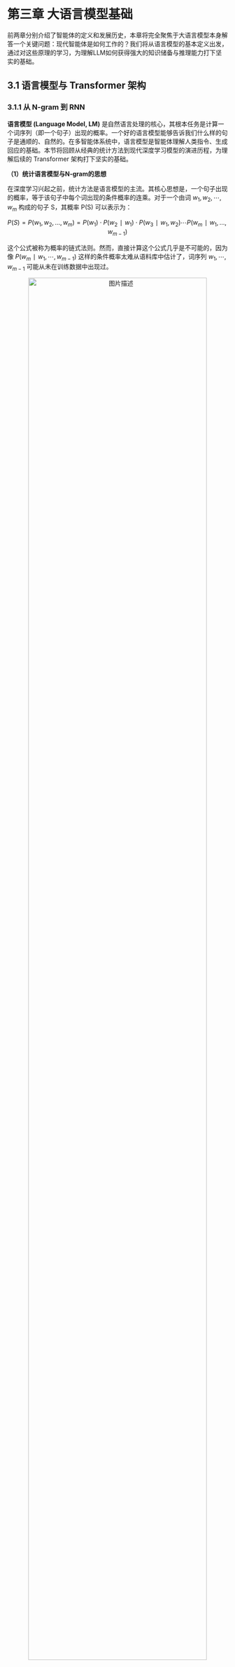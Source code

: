 # 第三章 大语言模型基础

前两章分别介绍了智能体的定义和发展历史，本章将完全聚焦于大语言模型本身解答一个关键问题：现代智能体是如何工作的？我们将从语言模型的基本定义出发，通过对这些原理的学习，为理解LLM如何获得强大的知识储备与推理能力打下坚实的基础。

## 3.1 语言模型与 Transformer 架构

### 3.1.1 从 N-gram 到 RNN

<strong>语言模型 (Language Model, LM)</strong> 是自然语言处理的核心，其根本任务是计算一个词序列（即一个句子）出现的概率。一个好的语言模型能够告诉我们什么样的句子是通顺的、自然的。在多智能体系统中，语言模型是智能体理解人类指令、生成回应的基础。本节将回顾从经典的统计方法到现代深度学习模型的演进历程，为理解后续的 Transformer 架构打下坚实的基础。

<strong>（1）统计语言模型与N-gram的思想</strong>

在深度学习兴起之前，统计方法是语言模型的主流。其核心思想是，一个句子出现的概率，等于该句子中每个词出现的条件概率的连乘。对于一个由词 $w_1,w_2,\cdots,w_m$ 构成的句子 S，其概率 P(S) 可以表示为：

$$P(S)=P(w_1,w_2,…,w_m)=P(w_1)⋅P(w_2∣w_1)⋅P(w_3∣w_1,w_2)⋯P(w_m∣w_1,…,w_{m−1})$$

这个公式被称为概率的链式法则。然而，直接计算这个公式几乎是不可能的，因为像 $P(w_m∣w_1,\cdots,w_{m−1})$ 这样的条件概率太难从语料库中估计了，词序列 $w_1,\cdots,w_{m−1}$ 可能从未在训练数据中出现过。

<div align="center">
  <img src="https://raw.githubusercontent.com/datawhalechina/Hello-Agents/main/docs/images/3-figures/1757249275674-0.png" alt="图片描述" width="90%"/>
  <p>图 3.1 马尔可夫假设示意图</p>
</div>

为了解决这个问题，研究者引入了<strong>马尔可夫假设 (Markov Assumption)</strong> 。其核心思想是：我们不必回溯一个词的全部历史，可以近似地认为，一个词的出现概率只与它前面有限的 $n−1$ 个词有关，如图3.1所示。基于这个假设建立的语言模型，我们称之为 <strong>N-gram模型</strong>。这里的 "N" 代表我们考虑的上下文窗口大小。让我们来看几个最常见的例子来理解这个概念：

- <strong>Bigram (当 N=2 时)</strong> ：这是最简单的情况，我们假设一个词的出现只与它前面的一个词有关。因此，链式法则中复杂的条件概率 $P(w_i∣w_1,\cdots,w_{i−1})$ 就可以被近似为更容易计算的形式：

$$P(w_{i}∣w_{1},…,w_{i−1})≈P(w_{i}∣w_{i−1})$$

- <strong>Trigram (当 N=3 时)</strong> ：类似地，我们假设一个词的出现只与它前面的两个词有关：

$$P(w_i∣w_1,…,w_{i−1})≈P(w_i∣w_{i−2},w_{i−1})$$

这些概率可以通过在大型语料库中进行<strong>最大似然估计(Maximum Likelihood Estimation,MLE)</strong> 来计算。这个术语听起来很复杂，但其思想非常直观：最可能出现的，就是我们在数据中看到次数最多的。例如，对于 Bigram 模型，我们想计算在词 $w_{i−1}$ 出现后，下一个词是 $w_i$ 的概率 $P(w_i∣w_{i−1})$。根据最大似然估计，这个概率可以通过简单的计数来估算：

$$P(w_i∣w_{i−1})=\frac{Count(w_{i−1},w_i)}{Count(w_{i−1})}$$

这里的 `Count()` 函数就代表“计数”：

- $Count(w_i−1,w_i)$：表示词对 $(w_{i−1},w_i)$ 在语料库中连续出现的总次数。
- $Count(w_{i−1})$：表示单个词 $w_{i−1}$ 在语料库中出现的总次数。

公式的含义就是：我们用“词对 $Count(w_i−1,w_i)$ 出现的次数”除以“词 $Count(w_{i−1})$ 出现的总次数”，来作为 $P(w_i∣w_{i−1})$ 的一个近似估计。

为了让这个过程更具体，我们来手动进行一次计算。假设我们拥有一个仅包含以下两句话的迷你语料库：`datawhale agent learns`, `datawhale agent works`。我们的目标是：使用 Bigram (N=2) 模型，估算句子 `datawhale agent learns` 出现的概率。根据 Bigram 的假设，我们每次会考察连续的两个词（即一个词对）。

<strong>第一步：计算第一个词的概率</strong> $P(datawhale)$ 这是 `datawhale` 出现的次数除以总词数。`datawhale` 出现了 2 次，总词数是 6。

$$P(\text{datawhale}) = \frac{\text{总语料中"datawhale"的数量}}{\text{总语料的词数}} = \frac{2}{6} \approx 0.333$$

<strong>第二步：计算条件概率</strong> $P(agent∣datawhale)$ 这是词对 `datawhale agent` 出现的次数除以 `datawhale` 出现的总次数。`datawhale agent` 出现了 2 次，`datawhale` 出现了 2 次。

$$P(\text{agent}|\text{datawhale}) =  \frac{\text{Count}(\text{datawhale agent})}{\text{Count}(\text{datawhale})} =  \frac{2}{2} = 1$$

<strong>第三步：计算条件概率</strong> $P(learns∣agent)$ 这是词对 `agent learns` 出现的次数除以 `agent` 出现的总次数。`agent learns` 出现了 1 次，`agent` 出现了 2 次。

$$P(\text{learns}|\text{agent}) =  \frac{\text{Count(agent learns)}}{\text{Count(agent)}} =  \frac{1}{2} = 0.5$$

<strong>最后：将概率连乘</strong> 所以，整个句子的近似概率为：

$$P(\text{datawhale agent learns}) \approx  P(\text{datawhale}) \cdot  P(\text{agent}|\text{datawhale}) \cdot  P(\text{learns}|\text{agent}) \approx  0.333 \cdot 1 \cdot 0.5 \approx 0.167$$

```Python
import collections

# 示例语料库，与上方案例讲解中的语料库保持一致
corpus = "datawhale agent learns datawhale agent works"
tokens = corpus.split()
total_tokens = len(tokens)

# --- 第一步：计算 P(datawhale) ---
count_datawhale = tokens.count('datawhale')
p_datawhale = count_datawhale / total_tokens
print(f"第一步: P(datawhale) = {count_datawhale}/{total_tokens} = {p_datawhale:.3f}")

# --- 第二步：计算 P(agent|datawhale) ---
# 先计算 bigrams 用于后续步骤
bigrams = zip(tokens, tokens[1:])
bigram_counts = collections.Counter(bigrams)
count_datawhale_agent = bigram_counts[('datawhale', 'agent')]
# count_datawhale 已在第一步计算
p_agent_given_datawhale = count_datawhale_agent / count_datawhale
print(f"第二步: P(agent|datawhale) = {count_datawhale_agent}/{count_datawhale} = {p_agent_given_datawhale:.3f}")

# --- 第三步：计算 P(learns|agent) ---
count_agent_learns = bigram_counts[('agent', 'learns')]
count_agent = tokens.count('agent')
p_learns_given_agent = count_agent_learns / count_agent
print(f"第三步: P(learns|agent) = {count_agent_learns}/{count_agent} = {p_learns_given_agent:.3f}")

# --- 最后：将概率连乘 ---
p_sentence = p_datawhale * p_agent_given_datawhale * p_learns_given_agent
print(f"最后: P('datawhale agent learns') ≈ {p_datawhale:.3f} * {p_agent_given_datawhale:.3f} * {p_learns_given_agent:.3f} = {p_sentence:.3f}")

>>>
第一步: P(datawhale) = 2/6 = 0.333
第二步: P(agent|datawhale) = 2/2 = 1.000
第三步: P(learns|agent) = 1/2 = 0.500
最后: P('datawhale agent learns') ≈ 0.333 * 1.000 * 0.500 = 0.167
```

N-gram 模型虽然简单有效，但有两个致命缺陷：

1. <strong>数据稀疏性 (Sparsity)</strong> ：如果一个词序列从未在语料库中出现，其概率估计就为 0，这显然是不合理的。虽然可以通过平滑 (Smoothing) 技术缓解，但无法根除。
2. <strong>泛化能力差：</strong>模型无法理解词与词之间的语义相似性。例如，即使模型在语料库中见过很多次 `agent learns`，它也无法将这个知识泛化到语义相似的词上。当我们计算 `robot learns` 的概率时，如果 `robot` 这个词从未出现过，或者 `robot learns` 这个组合从未出现过，模型计算出的概率也会是零。模型无法理解 `agent` 和 `robot` 在语义上的相似性。

<strong>（2）神经网络语言模型与词嵌入</strong>

N-gram 模型的根本缺陷在于它将词视为孤立、离散的符号。为了克服这个问题，研究者们转向了神经网络，并提出了一种思想：用连续的向量来表示词。2003年，Bengio 等人提出的<strong>前馈神经网络语言模型 (Feedforward Neural Network Language Model)</strong> 是这一领域的里程碑<sup>[1]</sup>。

其核心思想可以分为两步：

1. <strong>构建一个语义空间</strong>：创建一个高维的连续向量空间，然后将词汇表中的每个词都映射为该空间中的一个点。这个点（即向量）就被称为<strong>词嵌入 (Word Embedding)</strong> 或词向量。在这个空间里，语义上相近的词，它们对应的向量在空间中的位置也相近。例如，`agent` 和 `robot` 的向量会靠得很近，而 `agent` 和 `apple` 的向量会离得很远。
2. <strong>学习从上下文到下一个词的映射</strong>：利用神经网络的强大拟合能力，来学习一个函数。这个函数的输入是前 $n−1$ 个词的词向量，输出是词汇表中每个词在当前上下文后出现的概率分布。

<div align="center">
  <img src="https://raw.githubusercontent.com/datawhalechina/Hello-Agents/main/docs/images/3-figures/1757249275674-1.png" alt="图片描述" width="90%"/>
  <p>图 3.2 神经网络语言模型架构示意图</p>
</div>

如图3.2所示，在这个架构中，词嵌入是在模型训练过程中自动学习得到的。模型为了完成“预测下一个词”这个任务，会不断调整每个词的向量位置，最终使这些向量能够蕴含丰富的语义信息。一旦我们将词转换成了向量，我们就可以用数学工具来度量它们之间的关系。最常用的方法是<strong>余弦相似度 (Cosine Similarity)</strong> ，它通过计算两个向量夹角的余弦值来衡量它们的相似性。

$$\text{similarity}(\vec{a}, \vec{b}) = \cos(\theta) = \frac{\vec{a} \cdot \vec{b}}{|\vec{a}| |\vec{b}|}$$

这个公式的含义是：

- 如果两个向量方向完全相同，夹角为0°，余弦值为1，表示完全相关。
- 如果两个向量方向正交，夹角为90°，余弦值为0，表示毫无关系。
- 如果两个向量方向完全相反，夹角为180°，余弦值为-1，表示完全负相关。

通过这种方式，词向量不仅能捕捉到“同义词”这类简单的关系，还能捕捉到更复杂的类比关系。

一个著名的例子展示了词向量捕捉到的语义关系： `vector('King') - vector('Man') + vector('Woman')` 这个向量运算的结果，在向量空间中与 `vector('Queen')` 的位置惊人地接近。这好比在进行语义的平移：我们从“国王”这个点出发，减去“男性”的向量，再加上“女性”的向量，最终就抵达了“女王”的位置。这证明了词嵌入能够学习到“性别”、“皇室”这类抽象概念。

```Python
import numpy as np

# 假设我们已经学习到了简化的二维词向量
embeddings = {
    "king": np.array([0.9, 0.8]),
    "queen": np.array([0.9, 0.2]),
    "man": np.array([0.7, 0.9]),
    "woman": np.array([0.7, 0.3])
}

def cosine_similarity(vec1, vec2):
    dot_product = np.dot(vec1, vec2)
    norm_product = np.linalg.norm(vec1) * np.linalg.norm(vec2)
    return dot_product / norm_product

# king - man + woman
result_vec = embeddings["king"] - embeddings["man"] + embeddings["woman"]

# 计算结果向量与 "queen" 的相似度
sim = cosine_similarity(result_vec, embeddings["queen"])

print(f"king - man + woman 的结果向量: {result_vec}")
print(f"该结果与 'queen' 的相似度: {sim:.4f}")

>>>
king - man + woman 的结果向量: [0.9 0.2]
该结果与 'queen' 的相似度: 1.0000
```

神经网络语言模型通过词嵌入，成功解决了 N-gram 模型的泛化能力差的问题。然而，它仍然有一个类似 N-gram 的限制：上下文窗口是固定的。它只能考虑固定数量的前文，这为能处理任意长序列的循环神经网络埋下了伏笔。

<strong>（3）循环神经网络 (RNN) 与长短时记忆网络 (LSTM)</strong>

前一节的神经网络语言模型虽然引入了词嵌入解决了泛化问题，但它和 N-gram 模型一样，上下文窗口是固定大小的。为了预测下一个词，它只能看到前 n−1 个词，再早的历史信息就被丢弃了。这显然不符合我们人类理解语言的方式。为了打破固定窗口的限制，<strong>循环神经网络 (Recurrent Neural Network, RNN)</strong> 应运而生，其核心思想非常直观：为网络增加“记忆”能力<sup>[2]</sup>。

如图3.3所示，RNN 的设计引入了一个<strong>隐藏状态 (hidden state)</strong> 向量，我们可以将其理解为网络的短期记忆。在处理序列的每一步，网络都会读取当前的输入词，并结合它上一刻的记忆（即上一个时间步的隐藏状态），然后生成一个新的记忆（即当前时间步的隐藏状态）传递给下一刻。这个循环往复的过程，使得信息可以在序列中不断向后传递。

<div align="center">
  <img src="https://raw.githubusercontent.com/datawhalechina/Hello-Agents/main/docs/images/3-figures/1757249275674-2.png" alt="图片描述" width="90%"/>
  <p>图 3.3 RNN 结构示意图</p>
</div>

然而，标准的 RNN 在实践中存在一个严重的问题：<strong>长期依赖问题 (Long-term Dependency Problem)</strong> 。在训练过程中，模型需要通过反向传播算法根据输出端的误差来调整网络深处的权重。对于 RNN 而言，序列的长度就是网络的深度。当序列很长时，梯度在从后向前传播的过程中会经过多次连乘，这会导致梯度值快速趋向于零（<strong>梯度消失</strong>）或变得极大（<strong>梯度爆炸</strong>）。梯度消失使得模型无法有效学习到序列早期信息对后期输出的影响，即难以捕捉长距离的依赖关系。

为了解决长期依赖问题，<strong>长短时记忆网络 (Long Short-Term Memory, LSTM)</strong> 被设计出来<sup>[3]</sup>。LSTM 是一种特殊的 RNN，其核心创新在于引入了<strong>细胞状态 (Cell State)</strong> 和一套精密的<strong>门控机制 (Gating Mechanism)</strong> 。细胞状态可以看作是一条独立于隐藏状态的信息通路，允许信息在时间步之间更顺畅地传递。门控机制则是由几个小型神经网络构成，它们可以学习如何有选择地让信息通过，从而控制细胞状态中信息的增加与移除。这些门包括：

- <strong>遗忘门 (Forget Gate)</strong> : 决定从上一时刻的细胞状态中丢弃哪些信息。
- <strong>输入门 (Input Gate)</strong> : 决定将当前输入中的哪些新信息存入细胞状态。
- <strong>输出门 (Output Gate)</strong> : 决定根据当前的细胞状态，输出哪些信息到隐藏状态。

### 3.1.2 Transformer 架构解析

在上一节中，我们看到RNN及LSTM通过引入循环结构来处理序列数据，这在一定程度上解决了捕捉长距离依赖的问题。然而，这种循环的计算方式也带来了新的瓶颈：它必须按顺序处理数据。第 t 个时间步的计算，必须等待第 t−1 个时间步完成后才能开始。这意味着 RNN 无法进行大规模的并行计算，在处理长序列时效率低下，这极大地限制了模型规模和训练速度的提升。Transformer在2017 年由谷歌团队提出<sup>[4]</sup>。它完全抛弃了循环结构，转而完全依赖一种名为<strong>注意力 (Attention)</strong> 的机制来捕捉序列内的依赖关系，从而实现了真正意义上的并行计算。

<strong>（1）Encoder-Decoder 整体结构</strong>

最初的 Transformer 模型是为端到端任务机器翻译而设计的。如图3.4所示，它在宏观上遵循了一个经典的<strong>编码器-解码器 (Encoder-Decoder)</strong> 架构。

<div align="center">
  <img src="https://raw.githubusercontent.com/datawhalechina/Hello-Agents/main/docs/images/3-figures/1757249275674-3.png" alt="图片描述" width="50%"/>
  <p>图 3.4 Transformer 整体架构图</p>
</div>


我们可以将这个结构理解为一个分工明确的团队：

1. <strong>编码器 (Encoder)</strong> ：任务是“<strong>理解</strong>”输入的整个句子。它会读取所有输入词元(这个概念会在3.2.2节介绍)，最终为每个词元生成一个富含上下文信息的向量表示。
2. <strong>解码器 (Decoder)</strong> ：任务是“<strong>生成</strong>”目标句子。它会参考自己已经生成的前文，并“咨询”编码器的理解结果，来生成下一个词。

为了真正理解 Transformer 的工作原理，最好的方法莫过于亲手实现它。在本节中，我们将采用一种“自顶向下”的方法：首先，我们搭建出 Transformer 完整的代码框架，定义好所有需要的类和方法。然后，我们将像完成拼图一样，逐一实现这些类的具体功能。

```Python
import torch
import torch.nn as nn
import math

# --- 占位符模块，将在后续小节中实现 ---

class PositionalEncoding(nn.Module):
    """
    位置编码模块
    """
    def forward(self, x):
        pass

class MultiHeadAttention(nn.Module):
    """
    多头注意力机制模块
    """
    def forward(self, query, key, value, mask):
        pass

class PositionWiseFeedForward(nn.Module):
    """
    位置前馈网络模块
    """
    def forward(self, x):
        pass

# --- 编码器核心层 ---

class EncoderLayer(nn.Module):
    def __init__(self, d_model, num_heads, d_ff, dropout):
        super(EncoderLayer, self).__init__()
        self.self_attn = MultiHeadAttention() # 待实现
        self.feed_forward = PositionWiseFeedForward() # 待实现
        self.norm1 = nn.LayerNorm(d_model)
        self.norm2 = nn.LayerNorm(d_model)
        self.dropout = nn.Dropout(dropout)

    def forward(self, x, mask):
        # 残差连接与层归一化将在 3.1.2.4 节中详细解释
        # 1. 多头自注意力
        attn_output = self.self_attn(x, x, x, mask)
        x = self.norm1(x + self.dropout(attn_output))

        # 2. 前馈网络
        ff_output = self.feed_forward(x)
        x = self.norm2(x + self.dropout(ff_output))

        return x

# --- 解码器核心层 ---

class DecoderLayer(nn.Module):
    def __init__(self, d_model, num_heads, d_ff, dropout):
        super(DecoderLayer, self).__init__()
        self.self_attn = MultiHeadAttention() # 待实现
        self.cross_attn = MultiHeadAttention() # 待实现
        self.feed_forward = PositionWiseFeedForward() # 待实现
        self.norm1 = nn.LayerNorm(d_model)
        self.norm2 = nn.LayerNorm(d_model)
        self.norm3 = nn.LayerNorm(d_model)
        self.dropout = nn.Dropout(dropout)

    def forward(self, x, encoder_output, src_mask, tgt_mask):
        # 1. 掩码多头自注意力 (对自己)
        attn_output = self.self_attn(x, x, x, tgt_mask)
        x = self.norm1(x + self.dropout(attn_output))

        # 2. 交叉注意力 (对编码器输出)
        cross_attn_output = self.cross_attn(x, encoder_output, encoder_output, src_mask)
        x = self.norm2(x + self.dropout(cross_attn_output))

        # 3. 前馈网络
        ff_output = self.feed_forward(x)
        x = self.norm3(x + self.dropout(ff_output))

        return x
```

<strong>（2）从自注意力到多头注意力</strong>

现在，我们来填充骨架中最关键的模块，注意力机制。

想象一下我们阅读这个句子：“The agent learns because <strong>it</strong> is intelligent.”。当我们读到加粗的 "<strong>it</strong>" 时，为了理解它的指代，我们的大脑会不自觉地将更多的注意力放在前面的 "agent" 这个词上。<strong>自注意力 (Self-Attention)</strong> 机制就是对这种现象的数学建模。它允许模型在处理序列中的每一个词时，都能兼顾句子中的所有其他词，并为这些词分配不同的“注意力权重”。权重越高的词，代表其与当前词的关联性越强，其信息也应该在当前词的表示中占据更大的比重。

为了实现上述过程，自注意力机制为每个输入的词元向量引入了三个可学习的角色：

- <strong>查询 (Query, Q)</strong> : 代表当前词元，它正在主动地“查询”其他词元以获取信息。
- <strong>键 (Key, K)</strong> : 代表句子中可被查询的词元“标签”或“索引”。
- <strong>值 (Value, V)</strong> : 代表词元本身所携带的“内容”或“信息”。

这三个向量都是由原始的词嵌入向量乘以三个不同的、可学习的权重矩阵 ($W^Q,W^K,W^V$) 得到的。整个计算过程可以分为以下几步，我们可以把它想象成一次高效的开卷考试：

- 准备“考题”和“资料”：对于句子中的每个词，都通过权重矩阵生成其$Q,K,V$向量。
- 计算相关性得分：要计算词$A$的新表示，就用词$A$的$Q$向量，去和句子中所有词（包括$A$自己）的$K$向量进行点积运算。这个得分反映了其他词对于理解词$A$的重要性。
- 稳定化与归一化：将得到的所有分数除以一个缩放因子$\sqrt{d_{k}}$（$d_{k}$是$K$向量的维度），以防止梯度过小，然后用Softmax函数将分数转换成总和为1的权重，也就是归一化的过程。
- 加权求和：将上一步得到的权重分别乘以每个词对应的$V$向量，然后将所有结果相加。最终得到的向量，就是词$A$融合了全局上下文信息后的新表示。

这个过程可以用一个简洁的公式来概括：

$$\text{Attention}(Q,K,V)=\text{softmax}\left(\frac{QK^{T}}{\sqrt{d_{k}}}\right)V$$

如果只进行一次上述的注意力计算（即单头），模型可能会只学会关注一种类型的关联。比如，在处理 "it" 时，可能只学会了关注主语。但语言中的关系是复杂的，我们希望模型能同时关注多种关系（如指代关系、时态关系、从属关系等）。多头注意力机制应运而生。它的思想很简单：把一次做完变成分成几组，分开做，再合并。

它将原始的 Q, K, V 向量在维度上切分成 h 份（h 就是“头”数），每一份都独立地进行一次单头注意力的计算。这就好比让 h 个不同的“专家”从不同的角度去审视句子，每个专家都能捕捉到一种不同的特征关系。最后，将这 h 个专家的“意见”（即输出向量）拼接起来，再通过一个线性变换进行整合，就得到了最终的输出。

<div align="center">
  <img src="https://raw.githubusercontent.com/datawhalechina/Hello-Agents/main/docs/images/3-figures/1757249275674-4.png" alt="图片描述" width="50%"/>
  <p>图 3.5 多头注意力机制</p>
</div>


如图3.5所示，这种设计让模型能够共同关注来自不同位置、不同表示子空间的信息，极大地增强了模型的表达能力。以下是多头注意力的简单实现可供参考。

```Python
class MultiHeadAttention(nn.Module):
    """
    多头注意力机制模块
    """
    def __init__(self, d_model, num_heads):
        super(MultiHeadAttention, self).__init__()
        assert d_model % num_heads == 0, "d_model 必须能被 num_heads 整除"

        self.d_model = d_model
        self.num_heads = num_heads
        self.d_k = d_model // num_heads

        # 定义 Q, K, V 和输出的线性变换层
        self.W_q = nn.Linear(d_model, d_model)
        self.W_k = nn.Linear(d_model, d_model)
        self.W_v = nn.Linear(d_model, d_model)
        self.W_o = nn.Linear(d_model, d_model)

    def scaled_dot_product_attention(self, Q, K, V, mask=None):
        # 1. 计算注意力得分 (QK^T)
        attn_scores = torch.matmul(Q, K.transpose(-2, -1)) / math.sqrt(self.d_k)

        # 2. 应用掩码 (如果提供)
        if mask is not None:
            # 将掩码中为 0 的位置设置为一个非常小的负数，这样 softmax 后会接近 0
            attn_scores = attn_scores.masked_fill(mask == 0, -1e9)

        # 3. 计算注意力权重 (Softmax)
        attn_probs = torch.softmax(attn_scores, dim=-1)

        # 4. 加权求和 (权重 * V)
        output = torch.matmul(attn_probs, V)
        return output

    def split_heads(self, x):
        # 将输入 x 的形状从 (batch_size, seq_length, d_model)
        # 变换为 (batch_size, num_heads, seq_length, d_k)
        batch_size, seq_length, d_model = x.size()
        return x.view(batch_size, seq_length, self.num_heads, self.d_k).transpose(1, 2)

    def combine_heads(self, x):
        # 将输入 x 的形状从 (batch_size, num_heads, seq_length, d_k)
        # 变回 (batch_size, seq_length, d_model)
        batch_size, num_heads, seq_length, d_k = x.size()
        return x.transpose(1, 2).contiguous().view(batch_size, seq_length, self.d_model)

    def forward(self, Q, K, V, mask=None):
        # 1. 对 Q, K, V 进行线性变换
        Q = self.split_heads(self.W_q(Q))
        K = self.split_heads(self.W_k(K))
        V = self.split_heads(self.W_v(V))

        # 2. 计算缩放点积注意力
        attn_output = self.scaled_dot_product_attention(Q, K, V, mask)

        # 3. 合并多头输出并进行最终的线性变换
        output = self.W_o(self.combine_heads(attn_output))
        return output
```

<strong>（3）前馈神经网络</strong>

在每个 Encoder 和 Decoder 层中，多头注意力子层之后都跟着一个<strong>逐位置前馈网络(Position-wise Feed-Forward Network, FFN)</strong> 。如果说注意力层的作用是从整个序列中“动态地聚合”相关信息，那么前馈网络的作用从这些聚合后的信息中提取更高阶的特征。

这个名字的关键在于“逐位置”。它意味着这个前馈网络会独立地作用于序列中的每一个词元向量。换句话说，对于一个长度为 `seq_len` 的序列，这个 FFN 实际上会被调用 `seq_len` 次，每次处理一个词元。重要的是，所有位置共享的是同一组网络权重。这种设计既保持了对每个位置进行独立加工的能力，又大大减少了模型的参数量。这个网络的结构非常简单，由两个线性变换和一个 ReLU 激活函数组成：

$$\mathrm{FFN}(x)=\max\left(0, xW_{1}+b_{1}\right) W_{2}+b_{2}$$

其中，$x$是注意力子层的输出。 $W_1,b_1,W_2,b_2$是可学习的参数。通常，第一个线性层的输出维度 `d_ff` 会远大于输入的维度 `d_model`（例如 `d_ff = 4 * d_model`），经过 ReLU 激活后再通过第二个线性层映射回 `d_model` 维度。这种“先扩大再缩小”的模式，也被称为瓶颈结构，被认为有助于模型学习更丰富的特征表示。

在我们的 PyTorch 骨架中，我们可以用以下代码来实现这个模块：

```Python
class PositionWiseFeedForward(nn.Module):
    """
    位置前馈网络模块
    """
    def __init__(self, d_model, d_ff, dropout=0.1):
        super(PositionWiseFeedForward, self).__init__()
        self.linear1 = nn.Linear(d_model, d_ff)
        self.dropout = nn.Dropout(dropout)
        self.linear2 = nn.Linear(d_ff, d_model)
        self.relu = nn.ReLU()

    def forward(self, x):
        # x 形状: (batch_size, seq_len, d_model)
        x = self.linear1(x)
        x = self.relu(x)
        x = self.dropout(x)
        x = self.linear2(x)
        # 最终输出形状: (batch_size, seq_len, d_model)
        return x
```

<strong>（4）残差连接与层归一化</strong>

在 Transformer 的每个编码器和解码器层中，所有子模块（如多头注意力和前馈网络）都被一个 `Add & Norm` 操作包裹。这个组合是为了保证 Transformer 能够稳定训练。

这个操作由两个部分组成：

- <strong>残差连接 (Add)</strong> : 该操作将子模块的输入 `x` 直接加到该子模块的输出 `Sublayer(x)` 上。这一结构解决了深度神经网络中的<strong>梯度消失 (Vanishing Gradients)</strong> 问题。在反向传播时，梯度可以绕过子模块直接向前传播，从而保证了即使网络层数很深，模型也能得到有效的训练。其公式可以表示为：$\text{Output} = x + \text{Sublayer}(x)$。
- <strong>层归一化 (Norm)</strong> : 该操作对单个样本的所有特征进行归一化，使其均值为0，方差为1。这解决了模型训练过程中的<strong>内部协变量偏移 (Internal Covariate Shift)</strong> 问题，使每一层的输入分布保持稳定，从而加速模型收敛并提高训练的稳定性。

<strong>3.1.2.5 位置编码</strong>

我们已经了解，Transformer 的核心是自注意力机制，它通过计算序列中任意两个词元之间的关系来捕捉依赖。然而，这种计算方式有一个固有的问题：它本身不包含任何关于词元顺序或位置的信息。对于自注意力来说，“agent learns” 和 “learns agent” 这两个序列是完全等价的，因为它只关心词元之间的关系，而忽略了它们的排列。为了解决这个问题，Transformer 引入了<strong>位置编码 (Positional Encoding)</strong> 。

位置编码的核心思想是，为输入序列中的每一个词元嵌入向量，都额外加上一个能代表其绝对位置和相对位置信息的“位置向量”。这个位置向量不是通过学习得到的，而是通过一个固定的数学公式直接计算得出。这样一来，即使两个词元（例如，两个都叫 `agent` 的词元）自身的嵌入是相同的，但由于它们在句子中的位置不同，它们最终输入到 Transformer 模型中的向量就会因为加上了不同的位置编码而变得独一无二。原论文中提出的位置编码使用正弦和余弦函数来生成，其公式如下：

$$PE_{(pos,2i)}=\sin\left(\frac{pos}{10000^{2i/d_{\text{model}}}}\right)，$$

$$PE_{(pos,2i+1)}=\cos\left(\frac{pos}{10000^{2i/d_{\text{model}}}}\right)$$

其中：

- $pos$ 是词元在序列中的位置（例如，$0$，$1$，$2$，...）
- $i$ 是位置向量中的维度索引（从 $0$ 到 $d_{\text{model}}/2$）
- $d_{\text{model}}$是词嵌入向量的维度（与我们模型中定义的一致）

现在，我们来实现 `PositionalEncoding` 模块，并完成我们 Transformer 骨架代码的最后一部分。

```Python
class PositionalEncoding(nn.Module):
    """
    为输入序列的词嵌入向量添加位置编码。
    """
    def __init__(self, d_model: int, dropout: float = 0.1, max_len: int = 5000):
        super().__init__()
        self.dropout = nn.Dropout(p=dropout)

        # 创建一个足够长的位置编码矩阵
        position = torch.arange(max_len).unsqueeze(1)
        div_term = torch.exp(torch.arange(0, d_model, 2) * (-math.log(10000.0) / d_model))

        # pe (positional encoding) 的大小为 (max_len, d_model)
        # pe = torch.zeros(max_len, 1, d_model)
        pe = torch.zeros(1, max_len, d_model)

        # 偶数维度使用 sin, 奇数维度使用 cos
        pe[:, 0, 0::2] = torch.sin(position * div_term)
        pe[:, 0, 1::2] = torch.cos(position * div_term)

        # 将 pe 注册为 buffer，这样它就不会被视为模型参数，但会随模型移动（例如 to(device)）
        self.register_buffer('pe', pe)

    def forward(self, x: torch.Tensor) -> torch.Tensor:
        # x.size(0) 是当前输入的序列长度
        # 将位置编码加到输入向量上
        x = x + self.pe[:x.size(0)]
        return self.dropout(x)
```

本小节主要是为了帮助理解 Transformer 的宏观结构和内部每个模块的运作细节。由于是为了补充智能体学习中大模型的知识体系，也就不再继续往下深入实现。至此，我们已经为理解现代大语言模型打下了坚实的架构基础。在下一节中，我们将探讨 Decoder-Only 架构，看看它是如何基于 Transformer 的思想演变而来。

### 3.1.3 Decoder-Only 架构

前面一节中，我们动手构建了一个完整的Transformer 模型，它能在很多端到端的场景表现出色。但是当任务转换为构建一个与人对话、创作、作为智能体大脑的通用模型时，或许我们并不需要那么复杂的结构。

Transformer的设计哲学是“先理解，再生成”。编码器负责深入理解输入的整个句子，形成一个包含全局信息的上下文记忆，然后解码器基于这份记忆来生成翻译。但 OpenAI 在开发 <strong>GPT (Generative Pre-trained Transformer)</strong> 时，提出了一个更简单的思想<sup>[5]</sup>：<strong>语言的核心任务，不就是预测下一个最有可能出现的词吗？</strong>

无论是回答问题、写故事还是生成代码，本质上都是在一个已有的文本序列后面，一个词一个词地添加最合理的内容。基于这个思想，GPT 做了一个大胆的简化：<strong>它完全抛弃了编码器，只保留了解码器部分。</strong> 这就是 <strong>Decoder-Only</strong> 架构的由来。

Decoder-Only 架构的工作模式被称为<strong>自回归 (Autoregressive)</strong> 。这个听起来很专业的术语，其实描述了一个非常简单的过程：

1. 给模型一个起始文本（例如 “Datawhale Agent is”）。
2. 模型预测出下一个最有可能的词（例如 “a”）。
3. 模型将自己刚刚生成的词 “a” 添加到输入文本的末尾，形成新的输入（“Datawhale Agent is a”）。
4. 模型基于这个新输入，再次预测下一个词（例如 “powerful”）。
5. 不断重复这个过程，直到生成完整的句子或达到停止条件。

模型就像一个在玩“文字接龙”的游戏，它不断地“回顾”自己已经写下的内容，然后思考下一个字该写什么。

你可能会问，解码器是如何保证在预测第 `t` 个词时，不去“偷看”第 `t+1` 个词的答案呢？

答案就是<strong>掩码自注意力 (Masked Self-Attention)</strong> 。在 Decoder-Only 架构中，这个机制变得至关重要。它的工作原理非常巧妙：

在自注意力机制计算出注意力分数矩阵（即每个词对其他所有词的关注度得分）之后，但在进行 Softmax 归一化之前，模型会应用一个“掩码”。这个掩码会将所有位于当前位置之后（即目前尚未观测到）的词元对应的分数，替换为一个非常大的负数。当这个带有负无穷分数的矩阵经过 Softmax 函数时，这些位置的概率就会变为 0。这样一来，模型在计算任何一个位置的输出时，都从数学上被阻止了去关注它后面的信息。这种机制保证了模型在预测下一个词时，能且仅能依赖它已经见过的、位于当前位置之前的所有信息，从而确保了预测的公平性和逻辑的连贯性。

<strong>Decoder-Only 架构的优势</strong>

这种看似简单的架构，却带来了巨大的成功，其优势在于：

- <strong>训练目标统一</strong>：模型的唯一任务就是“预测下一个词”，这个简单的目标非常适合在海量的无标注文本数据上进行预训练。
- <strong>结构简单，易于扩展</strong>：更少的组件意味着更容易进行规模化扩展。今天的 GPT-4、Llama 等拥有数千亿甚至万亿参数的巨型模型，都是基于这种简洁的架构。
- <strong>天然适合生成任务</strong>：其自回归的工作模式与所有生成式任务（对话、写作、代码生成等）完美契合，这也是它能成为构建通用智能体基础的核心原因。

总而言之，从 Transformer 的解码器演变而来的 Decoder-Only 架构，通过“预测下一个词”这一简单的范式，开启了我们今天所处的大语言模型时代。

## 3.2 与大语言模型交互

### 3.2.1 提示工程

如果我们把大语言模型比作一个能力极强的“大脑”，那么<strong>提示 (Prompt)</strong> 就是我们与这个“大脑”沟通的语言。提示工程，就是研究如何设计出精准的提示，从而引导模型产生我们期望输出的回复。对于构建智能体而言，一个精心设计的提示能让智能体之间协作分工变得高效。


<strong>（1）模型采样参数</strong>

在使用大模型时，你会经常看到类似`Temperature`这类的可配置参数，其本质是通过调整模型对 “概率分布” 的采样策略，让输出匹配具体场景需求，配置合适的参数可以提升Agent在特定场景的性能。

传统的概率分布使由 Softmax 公式计算得到的：$p_i = \frac{e^{z_i}}{\sum_{j=1}^k e^{z_j}}$，采样参数的本质就是在此基础上，根据不同策略“重新调整”或“截断”分布，从而改变大模型输出的下一个token。

`Temperature`：温度是控制模型输出 “随机性” 与 “确定性” 的关键参数。其原理是引入温度系数$T\gt0$,将 Softmax 改写为$p_i^{(T)} = \frac{e^{z_i / T}}{\sum_{j=1}^k e^{z_j / T}}$。

当T变小时，分布“更加陡峭”，高概率项权重进一步放大，生成更“保守”且重复率更高的文本。当T变大时，分布“更加平坦”，低概率项权重提升，生成更“多样”但可能出现不连贯的内容。

- 低温度（0 $\leqslant$ Temperature $\lt$ 0.3）时输出更 “精准、确定”。适用场景： 事实性任务：如问答、数据计算、代码生成； 严谨性场景：法律条文解读、技术文档撰写、学术概念解释等场景。

- 中温度（0.3 $\leqslant$ Temperature $\lt$ 0.7）：输出 “平衡、自然”。适用场景： 日常对话：如客服交互、聊天机器人； 常规创作：如邮件撰写、产品文案、简单故事创作。

- 高温度（0.7 $\leqslant$ Temperature $\lt$ 2）：输出 “创新、发散”。适用场景： 创意性任务：如诗歌创作、科幻故事构思、广告 slogan brainstorm、艺术灵感启发； 发散性思考。

`Top-k `：其原理是将所有 token 按概率从高到低排序，取排名前 k 个的 token 组成 “候选集”，随后对筛选出的 k 个 token 的概率进行 “归一化”: $ \hat{p}_i = \frac{p_i}{\sum_{j \in \text{候选集}} p_j}$

- 与温度采样的区别与联系：温度采样通过温度 T 调整所有 token 的概率分布（平滑或陡峭），不改变候选 token 的数量（仍考虑全部 N 个）。Top-k 采样通过 k 值限制候选 token 的数量（只保留前 k 个高概率 token），再从其中采样。当k=1时输出完全确定，退化为 “贪心采样”。

`Top-p `：其原理是将所有 token 按概率从高到低排序，从排序后的第一个 token 开始，逐步累加概率，直到累积和首次达到或超过阈值 p: $\sum_{i \in S} p_{(i)} \geq p$，此时累加过程中包含的所有 token 组成 “核集合”，最后对核集合进行归一化。

- 与Top-k的区别与联系：相对于固定截断大小的 Top-k，Top-p 能动态适应不同分布的“长尾”特性，对概率分布不均匀的极端情况的适应性更好。


在文本生成中，当同时设置 Top-p、Top-k 和温度系数时，这些参数会按照分层过滤的方式协同工作，其优先级顺序为：温度调整→Top-k→Top-p。温度调整整体分布的陡峭程度，Top-k 会先保留概率最高的 k 个候选，然后 Top-p 会从 Top-k 的结果中选取累积概率≥p 的最小集合作为最终的候选集。不过，通常 Top-k 和 Top-p 二选一即可，若同时设置，实际候选集为两者的交集。
需要注意的是，如果将温度设置为 0，则 Top-k 和 Top-p 将变得无关紧要，因为最有可能的 Token 将成为下一个预测的 Token；如果将 Top-k 设置为 1，温度和 Top-p 也将变得无关紧要，因为只有一个 Token 通过 Top-k 标准，它将是下一个预测的 Token。



<strong>（2）零样本、单样本与少样本提示</strong>

根据我们给模型提供示例（Exemplar）的数量，提示可以分为三种类型。为了更好地理解它们，让我们以一个情感分类任务为例，目标是让模型判断一段文本的情感色彩（如正面、负面或中性）。

<strong>零样本提示 (Zero-shot Prompting)</strong> 这指的是我们不给模型任何示例，直接让它根据指令完成任务。这得益于模型在海量数据上预训练后获得的强大泛化能力。

案例： 我们直接向模型下达指令，要求它完成情感分类任务。

```Python
文本：Datawhale的AI Agent课程非常棒！
情感：正面
```

<strong>单样本提示 (One-shot Prompting)</strong> 我们给模型提供一个完整的示例，向它展示任务的格式和期望的输出风格。

我们给模型提供一个完整的示例，向它展示任务的格式和期望的输出风格。

案例： 我们先给模型一个完整的“问题-答案”对作为示范，然后提出我们的新问题。

```Python
文本：这家餐厅的服务太慢了。
情感：负面

文本：Datawhale的AI Agent课程非常棒！
情感：
```

模型会模仿给出的示例格式，为第二段文本补全“正面”。

<strong>少样本提示 (Few-shot Prompting)</strong> 我们提供多个示例，这能让模型更准确地理解任务的细节、边界和细微差别，从而获得更好的性能。

案例： 我们提供涵盖了不同情况的多个示例，让模型对任务有更全面的理解。

```Python
文本：这家餐厅的服务太慢了。
情感：负面

文本：这部电影的情节很平淡。
情感：中性

文本：Datawhale的AI Agent课程非常棒！
情感：
```

模型会综合所有示例，更准确地将最后一句的情感分类为“正面”。

<strong>（3）指令调优的影响</strong>

早期的 GPT 模型（如 GPT-3）主要是“文本补全”模型，它们擅长根据前面的文本续写，但不一定能很好地理解并执行人类的指令。

<strong>指令调优 (Instruction Tuning)</strong> 是一种微调技术，它使用大量“指令-回答”格式的数据对预训练模型进行进一步的训练。经过指令调优后，模型能更好地理解并遵循用户的指令。我们今天日常工作学习中使用的所有模型（如 `ChatGPT`, `DeepSeek`, `Qwen`）都是其模型家族中经过指令调优过的模型。

- <strong>对“文本补全”模型的提示(你需要用少样本提示“教会”模型做什么)：</strong>

```Plain
这是一段将英文翻译成中文的程序。
英文：Hello
中文：你好
英文：How are you?
中文：
```

- <strong>对“指令调优”模型的提示(你可以直接下达指令)：</strong>

```Plain
请将下面的英文翻译成中文：
How are you?
```

指令调优的出现，极大地简化了我们与模型交互的方式，使得直接、清晰的自然语言指令成为可能。

<strong>（4）基础提示技巧</strong>

<strong>角色扮演 (Role-playing)</strong> 通过赋予模型一个特定的角色，我们可以引导它的回答风格、语气和知识范围，使其输出更符合特定场景的需求。

```Plain
# 案例
你现在是一位资深的Python编程专家。请解释一下Python中的GIL（全局解释器锁）是什么，要让一个初学者也能听懂。
```

<strong>上下文示例 (In-context Example)</strong> 这与少样本提示的思想一致，通过在提示中提供清晰的输入输出示例，来“教会”模型如何处理我们的请求，尤其是在处理复杂格式或特定风格的任务时非常有效。

```Plain
# 案例
我需要你从产品评论中提取产品名称和用户情感。请严格按照下面的JSON格式输出。

评论：这款“星尘”笔记本电脑的屏幕显示效果惊人，但我不太喜欢它的键盘手感。
输出：{"product_name": "星尘笔记本电脑", "sentiment": "混合"}

评论：我刚买的“声动”耳机音质很棒，续航也超出了我的预期！
输出：
```

<strong>（5）思维链</strong>

对于需要逻辑推理、计算或多步骤思考的复杂问题，直接让模型给出答案往往容易出错。<strong>思维链 (Chain-of-Thought, CoT)</strong> 是一种强大的提示技巧，它通过引导模型“一步一步地思考”，提升了模型在复杂任务上的推理能力。

实现 CoT 的关键，是在提示中加入一句简单的引导语，如“请逐步思考”或“Let's think step by step”。

```Plain
# 思维链提示
一个篮球队在一个赛季的80场比赛中赢了60%。在接下来的赛季中，他们打了15场比赛，赢了12场。两个赛季的总胜率是多少？
请一步一步地思考并解答。

>>>
（模型可能会输出）
好的，我们来一步步计算。
第一步：计算第一个赛季赢得的比赛数。
80场 * 60% = 48场。
第二步：计算两个赛季的总比赛数和总胜利数。
总比赛数 = 80 + 15 = 95场。
总胜利数 = 48 + 12 = 60场。
第三步：计算总胜率。
总胜率 = (总胜利数 / 总比赛数) * 100% = (60 / 95) * 100% ≈ 63.16%。
所以，两个赛季的总胜率约为63.16%。
```

通过显式地展示其推理过程，模型不仅更容易得出正确的答案，也让它的回答变得更可信、更易于我们检查和纠正。

### 3.2.2 文本分词

我们知道，计算机本质上只能理解数字。因此，在将自然语言文本喂给大语言模型之前，必须先将其转换成模型能够处理的数字格式。这个将文本序列转换为数字序列的过程，就叫做<strong>分词 (Tokenization)</strong> 。<strong>分词器 (Tokenizer)</strong> 的作用，就是定义一套规则，将原始文本切分成一个个最小的单元，我们称之为<strong>词元 (Token)</strong> 。

<strong>3.2.2.1 为何需要分词</strong>

早期的自然语言处理任务可能会采用简单的分词策略：

- <strong>按词分词 (Word-based)</strong> ：直接用空格或标点符号将句子切分成单词。这种方法很直观，但会面临“词表爆炸”的问题。一个语言的词汇量是巨大的，如果每个词都作为一个独立的词元，词表会变得难以管理。更糟糕的是，模型将无法处理任何未在词表中出现过的词，例如 “DatawhaleAgent”。
- <strong>按字符分词 (Character-based)</strong> ：将文本切分成单个字符。这种方法词表很小（例如英文字母、数字和标点），不存在 OOV 问题。但它的缺点是，单个字符大多不具备独立的语义，模型需要花费更多的精力去学习如何将字符组合成有意义的词，导致学习效率低下。

为了兼顾词表大小和语义表达，现代大语言模型普遍采用<strong>子词分词 (Subword Tokenization)</strong> 算法。它的核心思想是：将常见的词（如 "agent"）保留为完整的词元，同时将不常见的词（如 "Tokenization"）拆分成多个有意义的子词片段（如 "Token" 和 "ization"）。这样既控制了词表的大小，又能让模型通过组合子词来理解和生成新词。

<strong>3.2.2.2 字节对编码算法解析</strong>

字节对编码 (Byte-Pair Encoding, BPE) 是最主流的子词分词算法之一<sup>[6]</sup>，GPT系列模型就采用了这种算法。其核心思想非常简洁，可以理解为一个“贪心”的合并过程：

1. <strong>初始化</strong>：将词表初始化为所有在语料库中出现过的基本字符。
2. <strong>迭代合并</strong>：在语料库上，统计所有相邻词元对的出现频率，找到频率最高的一对，将它们合并成一个新的词元，并加入词表。
3. <strong>重复</strong>：重复第 2 步，直到词表大小达到预设的阈值。

<strong>案例演示：</strong> 假设我们的迷你语料库是 `{"hug": 1, "pug": 1, "pun": 1, "bun": 1}`，并且我们想构建一个大小为 10 的词表。BPE 的训练过程可以用下表3.1来表示：

<div align="center">
  <p>表 3.1  BPE 算法合并过程示例</p>
  <img src="https://raw.githubusercontent.com/datawhalechina/Hello-Agents/main/docs/images/3-figures/1757249275674-5.png" alt="图片描述" width="90%"/>
</div>

训练结束后，词表大小达到 10，我们就得到了新的分词规则。现在，对于一个未见过的词 "bug"，分词器会先查找 "bug" 是否在词表中，发现不在；然后查找 "bu"，发现不在；最后查找 "b" 和 "ug"，发现都在，于是将其切分为 `['b', 'ug']`。

下面我们用一段简单的 Python 代码来模拟上述过程：

```Python
import re, collections

def get_stats(vocab):
    """统计词元对频率"""
    pairs = collections.defaultdict(int)
    for word, freq in vocab.items():
        symbols = word.split()
        for i in range(len(symbols)-1):
            pairs[symbols[i],symbols[i+1]] += freq
    return pairs

def merge_vocab(pair, v_in):
    """合并词元对"""
    v_out = {}
    bigram = re.escape(' '.join(pair))
    p = re.compile(r'(?<!\S)' + bigram + r'(?!\S)')
    for word in v_in:
        w_out = p.sub(''.join(pair), word)
        v_out[w_out] = v_in[word]
    return v_out

# 准备语料库，每个词末尾加上</w>表示结束，并切分好字符
vocab = {'h u g </w>': 1, 'p u g </w>': 1, 'p u n </w>': 1, 'b u n </w>': 1}
num_merges = 4 # 设置合并次数

for i in range(num_merges):
    pairs = get_stats(vocab)
    if not pairs:
        break
    best = max(pairs, key=pairs.get)
    vocab = merge_vocab(best, vocab)
    print(f"第{i+1}次合并: {best} -> {''.join(best)}")
    print(f"新词表（部分）: {list(vocab.keys())}")
    print("-" * 20)

>>>
第1次合并: ('u', 'g') -> ug
新词表（部分）: ['h ug </w>', 'p ug </w>', 'p u n </w>', 'b u n </w>']
--------------------
第2次合并: ('ug', '</w>') -> ug</w>
新词表（部分）: ['h ug</w>', 'p ug</w>', 'p u n </w>', 'b u n </w>']
--------------------
第3次合并: ('u', 'n') -> un
新词表（部分）: ['h ug</w>', 'p ug</w>', 'p un </w>', 'b un </w>']
--------------------
第4次合并: ('un', '</w>') -> un</w>
新词表（部分）: ['h ug</w>', 'p ug</w>', 'p un</w>', 'b un</w>']
--------------------
```

这段代码清晰地展示了 BPE 算法如何通过迭代合并最高频的相邻词元对，来逐步构建和扩充词表的过程。

后续的许多算法都是在BPE的基础上进行优化的。其中，Google 开发的 WordPiece 和 SentencePiece 是影响力最大的两种。

- <strong>WordPiece</strong>: Google BERT 模型采用的算法<sup>[7]</sup>。它与 BPE 非常相似，但合并词元的标准不是“最高频率”，而是“能最大化提升语料库的语言模型概率”。简单来说，它会优先合并那些能让整个语料库的“通顺度”提升最大的词元对。
- <strong>SentencePiece</strong>: Google 开源的一款分词工具<sup>[8]</sup>，Llama 系列模型采用了此算法。它最大的特点是，将空格也视作一个普通字符（通常用下划线 `_` 表示）。这使得分词和解码过程完全可逆，且不依赖于特定的语言（例如，它不需要知道中文不使用空格分词）。

<strong>3.2.2.3 分词器对开发者的意义</strong>

理解分词算法的细节并非目的，但作为智能体的开发者，理解分词器的实际影响是重要，这直接关系到智能体的性能、成本和稳定性：

- <strong>上下文窗口限制</strong>：模型的上下文窗口（如 8K, 128K）是以 <strong>Token 数量</strong>计算的，而不是字符数或单词数。同样一段话，在不同语言（如中英文）或不同分词器下，Token 数量可能相差巨大。精确管理输入长度、避免超出上下文限制是构建长时记忆智能体的基础。
- <strong>API 成本</strong>：大多数模型 API 都是按 Token 数量计费的。了解你的文本会被如何分词，是预估和控制智能体运行成本的关键一步。
- <strong>模型表现的异常</strong>：有时模型的奇怪表现根源在于分词。例如，模型可能很擅长计算 `2 + 2`，但对于 `2+2`（没有空格）就可能出错，因为后者可能被分词器视为一个独立的、不常见的词元。同样，一个词因为首字母大小写不同，也可能被切分成完全不同的 Token 序列，从而影响模型的理解。在设计提示词和解析模型输出时，考虑到这些“陷阱”有助于提升智能体的鲁棒性。

### 3.2.3 调用开源大语言模型

在本书的第一章，我们通过 API 来与大语言模型进行交互，以此驱动我们的智能体。这是一种快速、便捷的方式，但并非唯一的方式。对于许多需要处理敏感数据、希望离线运行或想精细控制成本的场景，将大语言模型直接部署在本地就显得至关重要。

<strong>Hugging Face Transformers</strong> 是一个强大的开源库，它提供了标准化的接口来加载和使用数以万计的预训练模型。我们将使用它来完成本次实践。

<strong>配置环境与选择模型</strong>：为了让大多数读者都能在个人电脑上顺利运行，我们特意选择了一个小规模但功能强大的模型：`Qwen/Qwen1.5-0.5B-Chat`。这是一个由阿里巴巴达摩院开源的拥有约 5 亿参数的对话模型，它体积小、性能优异，非常适合入门学习和本地部署。

首先，请确保你已经安装了必要的库：

```Plain
pip install transformers torch
```

在 `transformers` 库中，我们通常使用 `AutoModelForCausalLM` 和 `AutoTokenizer` 这两个类来自动加载与模型匹配的权重和分词器。下面这段代码会自动从 Hugging Face Hub 下载所需的模型文件和分词器配置，这可能需要一些时间，具体取决于你的网络速度。

```Python
import torch
from transformers import AutoModelForCausalLM, AutoTokenizer

# 指定模型ID
model_id = "Qwen/Qwen1.5-0.5B-Chat"

# 设置设备，优先使用GPU
device = "cuda" if torch.cuda.is_available() else "cpu"
print(f"Using device: {device}")

# 加载分词器
tokenizer = AutoTokenizer.from_pretrained(model_id)

# 加载模型，并将其移动到指定设备
model = AutoModelForCausalLM.from_pretrained(model_id).to(device)

print("模型和分词器加载完成！")
```

我们来创建一个对话提示，Qwen1.5-Chat 模型遵循特定的对话模板。然后，可以将使用上一步加载的 `tokenizer` 将文本提示转换为模型能够理解的数字 ID（即 Token ID）。

```Python
# 准备对话输入
messages = [
    {"role": "system", "content": "You are a helpful assistant."},
    {"role": "user", "content": "你好，请介绍你自己。"}
]

# 使用分词器的模板格式化输入
text = tokenizer.apply_chat_template(
    messages,
    tokenize=False,
    add_generation_prompt=True
)

# 编码输入文本
model_inputs = tokenizer([text], return_tensors="pt").to(device)

print("编码后的输入文本:")
print(model_inputs)

>>>
{'input_ids': tensor([[151644, 8948, 198, 2610, 525, 264,  10950, 17847, 13,151645, 198, 151644, 872, 198, 108386, 37945, 100157, 107828,1773, 151645, 198, 151644, 77091, 198]], device='cuda:0'), 'attention_mask': tensor([[1, 1, 1, 1, 1, 1, 1, 1, 1, 1, 1, 1, 1, 1, 1, 1, 1, 1, 1, 1, 1, 1, 1, 1]],
       device='cuda:0')}
```

现在可以调用模型的 `generate()` 方法来生成回答了。模型会输出一系列 Token ID，这代表了它的回答。

最后，我们需要使用分词器的 `decode()` 方法，将这些数字 ID 翻译回人类可以阅读的文本。

```Python
# 使用模型生成回答
# max_new_tokens 控制了模型最多能生成多少个新的Token
generated_ids = model.generate(
    model_inputs.input_ids,
    max_new_tokens=512
)

# 将生成的 Token ID 截取掉输入部分
# 这样我们只解码模型新生成的部分
generated_ids = [
    output_ids[len(input_ids):] for input_ids, output_ids in zip(model_inputs.input_ids, generated_ids)
]

# 解码生成的 Token ID
response = tokenizer.batch_decode(generated_ids, skip_special_tokens=True)[0]

print("\n模型的回答:")
print(response)

>>>
我叫通义千问，是由阿里云研发的预训练语言模型，可以回答问题、创作文字，还能表达观点、撰写代码。我主要的功能是在多个领域提
供帮助，包括但不限于：语言理解、文本生成、机器翻译、问答系统等。有什么我可以帮到你的吗？
```

当你运行完所有代码后，你将会在本地电脑上看到模型生成的关于Qwen模型的介绍。恭喜你，你已经成功地在本地部署并运行了一个开源大语言模型！

### 3.2.4 模型的选择

在上一节中，我们成功地在本地运行了一个小型的开源语言模型。这自然引出了一个对于智能体开发者而言至关重要的问题：在当前数百个模型百花齐放的背景下，我们应当如何为特定的任务选择最合适的模型？

选择语言模型并非简单地追求“最大、最强”，而是一个在性能、成本、速度和部署方式之间进行权衡的决策过程。本节将首先梳理模型选型的几个关键考量因素，然后对当前主流的闭源与开源模型进行梳理。

由于大语言模型技术正处于高速发展阶段，新模型、新版本层出不穷，迭代速度极快。本节在撰写时力求提供当前主流模型的概览和选型考量，但请读者注意，文中所提及的具体模型版本和性能数据可能随时间推移而发生变化，且只列举了部分工作并不完整。我们更侧重于介绍其核心技术特点、发展趋势以及在智能体开发中的通用选型原则。

<strong>3.2.4.1 模型选型的关键考量</strong>

在为您的智能体选择大语言模型时，可以从以下几个维度进行综合评估：

- <strong>性能与能力</strong>：这是最核心的考量。不同的模型擅长的任务不同，有的长于逻辑推理和代码生成，有的则在创意写作或多语言翻译上更胜一筹。您可以参考一些公开的基准测试排行榜（如 LMSys Chatbot Arena Leaderboard）来评估模型的综合能力。
- <strong>成本</strong>：对于闭源模型，成本主要体现在 API 调用费用，通常按 Token 数量计费。对于开源模型，成本则体现在本地部署所需的硬件（GPU、内存）和运维上。需要根据应用的预期使用量和预算做出选择。
- <strong>速度（延迟）</strong>：对于需要实时交互的智能体（如客服、游戏 NPC），模型的响应速度至关重要。一些轻量级或经过优化的模型（如 GPT-3.5 Turbo, Claude 3.5 Sonnet）在延迟上表现更优。
- <strong>上下文窗口</strong>：模型能一次性处理的 Token 数量上限。对于需要理解长文档、分析代码库或维持长期对话记忆的智能体，选择一个拥有较大上下文窗口（如 128K Token 或更高）的模型是必要的。
- <strong>部署方式</strong>：使用 API 的方式最简单便捷，但数据需要发送给第三方，且受限于服务商的条款。本地部署则能确保数据隐私和最高程度的自主可控，但对技术和硬件要求更高。
- <strong>生态与工具链</strong>：一个模型的流行程度也决定了其周边生态的成熟度。主流模型通常拥有更丰富的社区支持、教程、预训练模型、微调工具和兼容的开发框架（如 LangChain, LlamaIndex, Hugging Face Transformers），这能极大地加速开发进程，降低开发难度。选择一个拥有活跃社区和完善工具链的模型，可以在遇到问题时更容易找到解决方案和资源。
- <strong>可微调性与定制化</strong>：对于需要处理特定领域数据或执行特定任务的智能体，模型的微调能力至关重要。一些模型提供了便捷的微调接口和工具，允许开发者使用自己的数据集对模型进行定制化训练，从而显著提升模型在特定场景下的性能和准确性。开源模型在这方面通常提供更大的灵活性。
- <strong>安全性与伦理</strong>：随着大语言模型的广泛应用，其潜在的安全风险和伦理问题也日益凸显。选择模型时，需要考虑其在偏见、毒性、幻觉等方面的表现，以及服务商或开源社区在模型安全和负责任AI方面的投入。对于面向公众或涉及敏感信息的应用，模型的安全性和伦理合规性是不可忽视的考量。

<strong>3.2.4.2 闭源模型概览</strong>

闭源模型通常代表了当前 AI 技术的最前沿，并提供稳定、易用的 API 服务，是构建高性能智能体的首选。

1. <strong>OpenAI GPT 系列</strong>：从开启大模型时代的 GPT-3，到引入 RLHF（人类反馈强化学习）、实现与人类意图对齐的 ChatGPT，再到开启多模态时代的 GPT-4，OpenAI 持续引领行业发展。最新的 GPT-5 更是将多模态能力和通用智能水平提升到新的高度，能够无缝处理文本、音频和图像输入，并生成相应的输出，其响应速度和自然度也大幅提升，尤其在实时语音对话方面表现出色。
2. <strong>Google Gemini 系列</strong>：Google DeepMind 推出的 Gemini 系列模型是原生多模态的代表，其核心特点是能统一处理文本、代码、音视频和图像等多种模态的数据，并以其超长的上下文窗口在海量信息处理上具备优势。Gemini Ultra 是其最强大的模型，适用于高度复杂的任务；Gemini Pro 适用于广泛的任务，提供高性能和效率；Gemini Nano 则针对设备端部署进行了优化。最新的 Gemini 2.5 系列模型，如 Gemini 2.5 Pro 和 Gemini 2.5 Flash，进一步提升了推理能力和上下文窗口，特别是 Gemini 2.5 Flash 以其更快的推理速度和成本效益，适用于需要快速响应的场景。
3. <strong>Anthropic Claude 系列</strong>：Anthropic 是一家专注于 AI 安全和负责任 AI 的公司，其 Claude 系列模型从设计之初就将 AI 安全放在首位，以其在处理长文档、减少有害输出、遵循指令方面的可靠性而闻名，深受企业级应用青睐。Claude 3 系列包括 Claude 3 Opus（最智能、性能最强）、Claude 3 Sonnet（性能与速度兼顾的平衡之选）和 Claude 3 Haiku（最快、最紧凑的模型，适用于近乎实时的交互）。最新的 Claude 4 系列模型，如 Claude 4 Opus，在通用智能、复杂推理和代码生成方面取得了显著进展，进一步提升了处理长上下文和多模态任务的能力。
4. <strong>国内主流模型</strong>：中国在大语言模型领域涌现出众多具有竞争力的闭源模型，以百度文心一言(ERNIE Bot)、腾讯混元(Hunyuan)、华为盘古(Pangu-α)、科大讯飞星火(SparkDesk)和月之暗面(Moonshot AI)等为代表的国产模型，在中文处理上具备天然优势，并深度赋能本土产业。

<strong>3.2.4.3 开源模型概览</strong>

开源模型为开发者提供了最高程度的灵活性、透明度和自主性，催生了繁荣的社区生态。它们允许开发者在本地部署、进行定制化微调，并拥有完整的模型控制权。

- <strong>Meta Llama 系列</strong>：Meta 推出的 Llama 系列是开源大语言模型的重要里程碑。该系列凭借出色的综合性能、开放的许可协议和强大的社区支持，成为许多衍生项目和研究的基座。Llama 4 系列于2025年4月发布，是Meta首批采用混合专家（MoE）架构的模型，该架构通过仅激活处理特定任务所需的模型部分来显著提升计算效率。该系列包含三款定位分明的模型：LLama 4 Scout支持1000万token的上下文窗口专为长文档分析和移动端部署设计。Llama 4 Maverick专注于多模态能力，在编码、复杂推理及多语言支持方面表现卓越。Llama 4 Behemoth多项STEM基准测试中表现超越竞争对手。是Meta目前最强大的模型
- <strong>Mistral AI 系列</strong>：来自法国的 Mistral AI 以其“小尺寸、高性能”的模型设计而闻名。其最新模型 Mistral Medium 3.1 于2025年8月发布，在代码生成、STEM推理和跨领域问答等任务上准确率与响应速度均有显著提升，基准测试表现优于Claude Sonnet 3.7与Llama 4 Maverick等同级模型。它具备原生多模态能力，可同时处理图像与文字混合输入，并内置“语调适配层”，帮助企业更轻松实现符合品牌调性的输出。
- <strong>国内开源力量</strong>：国内厂商和科研机构也在积极拥抱开源，例如阿里巴巴的<strong>通义千问 (Qwen)</strong> 系列和清华大学与智谱 AI 合作的 <strong>ChatGLM</strong> 系列，它们提供了强大的中文能力，并围绕自身构建了活跃的社区。

对于智能体开发者而言，闭源模型提供了“开箱即用”的便捷，而开源模型则赋予了我们“随心所欲”的定制自由。理解这两大阵营的特点和代表模型，是为我们的智能体项目做出明智技术选型的第一步。

## 3.3 大语言模型的缩放法则与局限性

大语言模型（LLMs）在近年来取得了令人瞩目的进展，其能力边界不断拓展，应用场景日益丰富。然而，这些成就的背后，离不开对模型规模、数据量和计算资源之间关系的深刻理解，即<strong>缩放法则（Scaling Laws）</strong>。同时，作为新兴技术，LLMs也面临着诸多挑战和局限性。本节将深入探讨这些核心概念，旨在帮助读者全面理解LLMs的能力边界，从而在构建智能体时扬长避短。

### 3.3.1 缩放法则

<strong>缩放法则（Scaling Laws）</strong>是近年来大语言模型领域最重要的发现之一。它揭示了模型性能与模型参数量、训练数据量以及计算资源之间存在着可预测的幂律关系。这一发现为大语言模型的持续发展提供了理论指导，阐明了增加资源投入能够系统性提升模型性能的底层逻辑。

研究发现，在对数-对数坐标系下，模型的性能（通常用损失 Loss 来衡量）与参数量、数据量和计算量这三个因素都呈现出平滑的幂律关系<sup>[9]</sup>。简单来说，只要我们持续、按比例地增加这三个要素，模型的性能就会可预测地、平滑地提升，而不会出现明显的瓶颈。这一发现为大模型的设计和训练提供了清晰的指导：在资源允许的范围内，尽可能地扩大模型规模和训练数据量。

早期的研究更侧重于增加模型参数量，但 DeepMind 在 2022 年提出的“Chinchilla 定律”对此进行了重要修正<sup>[10]</sup>。该定律指出，在给定的计算预算下，为了达到最优性能，<strong>模型参数量和训练数据量之间存在一个最优配比</strong>。具体来说，最优的模型应该比之前普遍认为的要小，但需要用多得多的数据进行训练。例如，一个 700 亿参数的 Chinchilla 模型，由于使用了比 GPT-3（1750 亿参数）多 4 倍的数据进行训练，其性能反而超越了后者。这一发现纠正了“越大越好”的片面认知，强调了数据效率的重要性，并指导了后续许多高效大模型（如 Llama 系列）的设计。

缩放法则最令人惊奇的产物是“能力的涌现”。所谓能力涌现，是指当模型规模达到一定阈值后，会突然展现出在小规模模型中完全不存在或表现不佳的全新能力。例如，<strong>链式思考 (Chain-of-Thought)</strong> 、<strong>指令遵循 (Instruction Following)</strong> 、多步推理、代码生成等能力，都是在模型参数量达到数百亿甚至千亿级别后才显著出现的。这种现象表明，大语言模型不仅仅是简单地记忆和复述，它们在学习过程中可能形成了某种更深层次的抽象和推理能力。对于智能体开发者而言，能力的涌现意味着选择一个足够大规模的模型，是实现复杂自主决策和规划能力的前提。

### 3.3.2 模型幻觉

<strong>模型幻觉（Hallucination）</strong>通常指的是大语言模型生成的内容与客观事实、用户输入或上下文信息相矛盾，或者生成了不存在的事实、实体或事件。幻觉的本质是模型在生成过程中，过度自信地“编造”了信息，而非准确地检索或推理。根据其表现形式，幻觉可以被分为多种类型<sup>[11]</sup>，例如：

- <strong>事实性幻觉 (Factual Hallucinations)</strong> ： 模型生成与现实世界事实不符的信息。
- <strong>忠实性幻觉 (Faithfulness Hallucinations)</strong> ： 在文本摘要、翻译等任务中，生成的内容未能忠实地反映源文本的含义。
- <strong>内在幻觉 (Intrinsic Hallucinations)</strong> ： 模型生成的内容与输入信息直接矛盾。

幻觉的产生是多方面因素共同作用的结果。首先，训练数据中可能包含错误或矛盾的信息。其次，模型的自回归生成机制决定了它只是在预测下一个最可能的词元，而没有内置的事实核查模块。最后，在面对需要复杂推理的任务时，模型可能会在逻辑链条中出错，从而“编造”出错误的结论。例如：一个旅游规划 Agent，可能会为你推荐一个现实中不存在的景点，或者预订一个航班号错误的机票。

此外，大语言模型还面临着知识时效性不足和训练数据中存在的偏见等挑战。大语言模型的能力来源于其训练数据。这意味着模型所掌握的知识是其训练数据收集时的最新材料。对于在此日期之后发生的事件、新出现的概念或最新的事实，模型将无法感知或正确回答。与此同时训练数据往往包含了人类社会的各种偏见和刻板印象。当模型在这些数据上学习时，它不可避免地会吸收并反映出这些偏见<sup>[12]</sup>。

为了提高大语言模型的可靠性，研究人员和开发者正在积极探索多种检测和缓解幻觉的方法：

1. <strong>数据层面</strong>： 通过高质量数据清洗、引入事实性知识以及强化学习与人类反馈 (RLHF) 等方式<sup>[13]</sup>，从源头减少幻觉。
2. <strong>模型层面</strong>： 探索新的模型架构，或让模型能够表达其对生成内容的不确定性。
3. <strong>推理与生成层面</strong>：
   1. <strong>检索增强生成 (Retrieval-Augmented Generation, RAG)</strong> <sup>[14]</sup>： 这是目前缓解幻觉的有效方法之一。RAG 系统通过在生成之前从外部知识库（如文档数据库、网页）中检索相关信息，然后将检索到的信息作为上下文，引导模型生成基于事实的回答。
   2. <strong>多步推理与验证</strong>： 引导模型进行多步推理，并在每一步进行自我检查或外部验证。
   3. <strong>引入外部工具</strong>： 允许模型调用外部工具（如搜索引擎、计算器、代码解释器）来获取实时信息或进行精确计算。

尽管幻觉问题短期内难以完全消除，但通过上述的策略，可以显著降低其发生频率和影响，提高大语言模型在实际应用中的可靠性和实用性。

## 3.4 本章小结

本章介绍了构建智能体所需的基础知识，重点围绕作为其核心组件的大语言模型 (LLM) 展开。内容从语言模型的早期发展开始，详细讲解了 Transformer 架构，并介绍了与 LLM 进行交互的方法。最后，本章对当前主流的模型生态、发展规律及其固有局限性进行了梳理。

<strong>核心知识点回顾：</strong>

- <strong>模型演进与核心架构</strong>：本章追溯了从统计语言模型 (N-gram) 到神经网络模型 (RNN, LSTM)，再到奠定现代 LLM 基础的 Transformer 架构。通过“自顶向下”的代码实现，本章拆解了 Transformer 的核心组件，并阐述了自注意力机制在并行计算和捕捉长距离依赖中的关键作用。
- <strong>与模型的交互方式</strong>：本章介绍了与 LLM 交互的两个核心环节：提示工程 (Prompt Engineering) 和文本分词 (Tokenization)。前者用于指导模型的行为，后者是理解模型输入处理的基础。通过本地部署并运行开源模型的实践，将理论知识应用于实际操作。
- <strong>模型生态与选型</strong>：本章系统地梳理了为智能体选择模型时需要权衡的关键因素，并概览了以 OpenAI GPT、Google Gemini 为代表的闭源模型和以 Llama、Mistral 为代表的开源模型的特点与定位。
- <strong>法则与局限</strong>：本章探讨了驱动 LLM 能力提升的缩放法则，阐述了其背后的基本原理。同时，本章也分析了模型存在的如事实幻觉、知识过时等固有局限性，这对于构建可靠、鲁棒的智能体至关重要。

<strong>从 LLM 基础到构建智能体：</strong>

这一章的LLM基础主要是为了帮助大家更好的理解大模型的诞生以及发展过程，其中也蕴含了智能体设计的部分思考。例如，如何设计有效的提示词来引导 Agent 的规划与决策，如何根据任务需求选择合适的模型，以及如何在 Agent 的工作流中加入验证机制以规避模型的幻觉等问题，其解决方案均建立在本章的基础之上。我们现在已经准备好从理论转向实践。在下一章，我们将开始探索智能体经典范式构建，将本章所学的知识应用于实际的智能体设计之中。

## 参考文献

[1] Bengio, Y., Ducharme, R., Vincent, P., & Jauvin, C. (2003). A neural probabilistic language model. *Journal of Machine Learning Research*, 3, 1137-1155.

[2] Elman, J. L. (1990). Finding structure in time. *Cognitive Science*, 14(2), 179-211.

[3] Hochreiter, S., & Schmidhuber, J. (1997). Long short-term memory. *Neural Computation*, 9(8), 1735-1780.

[4] Vaswani, A., Shazeer, N., Parmar, N., Uszkoreit, J., Jones, L., Gomez, A. N., ... & Polosukhin, I. (2017). Attention is all you need. In *Advances in neural information processing systems* (pp. 5998-6008).

[5] Radford, A., Narasimhan, K., Salimans, T., & Sutskever, I. (2018). Improving language understanding by generative pre-training. OpenAI.

[6] Gage, P. (1994). A new algorithm for data compression. *C Users Journal*, *12*(2), 23-38.

[7] Schuster, M., & Nakajima, K. (2012, March). Japanese and korean voice search. In *2012 IEEE international conference on acoustics, speech and signal processing (ICASSP)* (pp. 5149-5152). IEEE.

[8] Kudo, T., & Richardson, J. (2018). SentencePiece: A simple and language independent subword tokenizer and detokenizer for neural text processing. *arXiv preprint arXiv:1808.06226*.

[9] Kaplan, J., McCandlish, S., Henighan, T., Brown, T. B., Chess, B., Child, R., ... & Amodei, D. (2020). Scaling Laws for Neural Language Models. arXiv preprint arXiv:2001.08361.

[10] Hoffmann, J., Borgeaud, E., Mensch, A., Buchatskaya, E., Cai, T., Rutherford, R., ... & Sifre, L. (2022). Training Compute-Optimal Large Language Models. arXiv preprint arXiv:2203.07678.

[11] Ji, Z., Lee, N., Fries, R., Yu, T., & Su, D. (2023). Survey of Hallucination in Large Language Models.

[12] Bender, E. M., Gebru, T., McMillan-Major, A., & Mitchell, M. (2021). On the Dangers of Stochastic Parrots: Can Language Models Be Too Big? .

[13] Christiano, P., Leike, J., Brown, T. B., Martic, M., Legg, S., & Amodei, D. (2017). Deep reinforcement learning from human preferences. *arXiv preprint arXiv:1706.03741*.

[14] Lewis, P., Perez, E., Piktus, A., Petroni, F., Karpukhin, V., Goswami, N., ... & Kiela, D. (2020). Retrieval-augmented generation for knowledge-intensive NLP tasks. In *Advances in neural information processing systems* (pp. 9459-9474).
